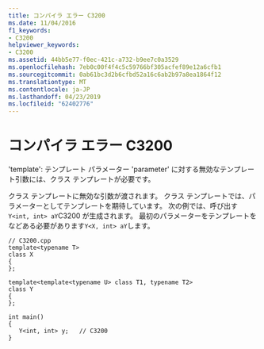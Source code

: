 ```yaml
---
title: コンパイラ エラー C3200
ms.date: 11/04/2016
f1_keywords:
- C3200
helpviewer_keywords:
- C3200
ms.assetid: 44bb5e77-f0ec-421c-a732-b9ee7c0a3529
ms.openlocfilehash: 7eb0c00f4f4c5c59766bf305acfef89e12a6cfb1
ms.sourcegitcommit: 0ab61bc3d2b6cfbd52a16c6ab2b97a8ea1864f12
ms.translationtype: MT
ms.contentlocale: ja-JP
ms.lasthandoff: 04/23/2019
ms.locfileid: "62402776"
---
```

# <a name="compiler-error-c3200"></a>コンパイラ エラー C3200

'template': テンプレート パラメーター 'parameter' に対する無効なテンプレート引数には、クラス テンプレートが必要です。

クラス テンプレートに無効な引数が渡されます。 クラス テンプレートでは、パラメーターとしてテンプレートを期待しています。 次の例では、呼び出す`Y<int, int> aY`C3200 が生成されます。 最初のパラメーターをテンプレートをなどある必要があります`Y<X, int> aY`します。

```
// C3200.cpp
template<typename T>
class X
{
};

template<template<typename U> class T1, typename T2>
class Y
{
};

int main()
{
   Y<int, int> y;   // C3200
}
```
